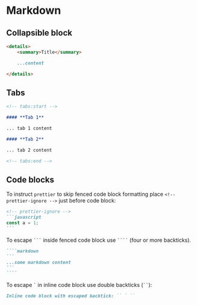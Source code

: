 # Markdown

## Collapsible block

```md
<details>
	<summary>Title</summary>

    ...content

</details>
```

## Tabs

```md
<!-- tabs:start -->

#### **Tab 1**

... tab 1 content

#### **Tab 2**

... tab 2 content

<!-- tabs:end -->
```

## Code blocks

To instruct `prettier` to skip fenced code block formatting place `<!-- prettier-ignore -->` just before code block:

````md
<!-- prettier-ignore -->
```javascript
const a = 1;
```
````

To escape ` ``` ` inside fenced code block use ` ```` ` (four or more backticks).

`````md
````markdown
```
...some markdown content
```
````
`````

To escape `` ` `` in inline code block use double backticks (` `` `):

```md
Inline code block with escaped backtick: `` ` ``
```
